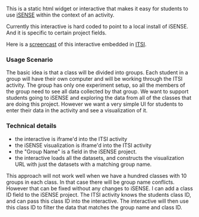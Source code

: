 This is a static html widget or interactive that makes it easy for students to use [iSENSE](http://isenseproject.org/) within the context of an activity.

Currently this interactive is hard coded to point to a local install of iSENSE. And it is specific to certain
project fields.

Here is a [screencast](http://www.screencast.com/t/7jSfLv7J20y) of this interactive embedded in [ITSI](https://itsi.portal.concord.org).

### Usage Scenario

The basic idea is that a class will be divided into groups.  Each student in a group will have their own computer and will be working through the ITSI activity. The group has only one experiment setup, so all the members of the group need to see all data collected by that group. We want to support students going to iSENSE and exploring the data from all of the classes that are doing this project. However we want a very simple UI for students to enter their data in the activity and see a visualization of it.

### Technical details

- the interactive is iframe'd into the ITSI activity
- the iSENSE visualization is iframe'd into the ITSI activity
- the "Group Name" is a field in the iSENSE project.
- the interactive loads all the datasets, and constructs the visualization URL with just the datasets with a matching group name.

This approach will not work well when we have a hundred classes with 10 groups in each class. In that case there will be group name conflicts.  However that can be fixed without any changes to iSENSE.  I can add a class ID field to the iSENSE project. The ITSI activity knows the students class ID, and can pass this class ID into the interactive. The interactive will then use this class ID to filter the data that matches the group name and class ID.